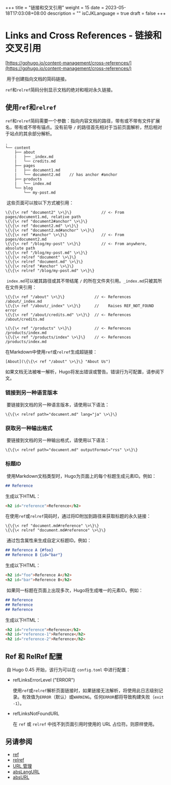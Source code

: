 +++
title = "链接和交叉引用"
weight = 15
date = 2023-05-18T17:03:08+08:00
description = ""
isCJKLanguage = true
draft = false
+++

# Links and Cross References - 链接和交叉引用 

[https://gohugo.io/content-management/cross-references/](https://gohugo.io/content-management/cross-references/)

​	用于创建指向文档的简码链接。 

​	`ref`和`relref`简码分别显示文档的绝对和相对永久链接。

## 使用`ref`和`relref` 

​	`ref`和`relref`简码需要一个参数：指向内容文档的路径，带有或不带有文件扩展名，带有或不带有锚点。没有前导 `/` 的路径首先相对于当前页面解析，然后相对于站点的其余部分解析。

```
.
└── content
    ├── about
    |   ├── _index.md
    |   └── credits.md
    ├── pages
    |   ├── document1.md
    |   └── document2.md    // has anchor #anchor
    ├── products
    |   └── index.md
    └── blog
        └── my-post.md
```

​	这些页面可以按以下方式被引用：

```text
\{\{\< ref "document2" \>\}\}             // <- From pages/document1.md, relative path
\{\{\< ref "document2#anchor" \>\}\}      
\{\{\< ref "document2.md" \>\}\}          
\{\{\< ref "document2.md#anchor" \>\}\}   
\{\{\< ref "#anchor" \>\}\}               // <- From pages/document2.md
\{\{\< ref "/blog/my-post" \>\}\}         // <- From anywhere, absolute path
\{\{\< ref "/blog/my-post.md" \>\}\}
\{\{\< relref "document" \>\}\}
\{\{\< relref "document.md" \>\}\}
\{\{\< relref "#anchor" \>\}\}
\{\{\< relref "/blog/my-post.md" \>\}\}
```

​	`index.md`可以被其路径或其不带结尾 `/` 的所在文件夹引用。`_index.md`只被其所在文件夹引用：

```text
\{\{\< ref "/about" \>\}\}             // <- References /about/_index.md
\{\{\< ref "/about/_index" \>\}\}      //    Raises REF_NOT_FOUND error
\{\{\< ref "/about/credits.md" \>\}\}  // <- References /about/credits.md

\{\{\< ref "/products" \>\}\}          // <- References /products/index.md
\{\{\< ref "/products/index" \>\}\}    // <- References /products/index.md
```

​	在Markdown中使用`ref`或`relref`生成超链接：

```text
[About](\{\{\< ref "/about" \>\}\} "About Us")
```

​	如果文档无法被唯一解析，Hugo将发出错误或警告。错误行为可配置，请参阅下文。

### 链接到另一种语言版本 

​	要链接到文档的另一种语言版本，请使用以下语法：

```go-html-template
\{\{\< relref path="document.md" lang="ja" \>\}\}
```

### 获取另一种输出格式 

​	要链接到文档的另一种输出格式，请使用以下语法：

```go-html-template
\{\{\< relref path="document.md" outputFormat="rss" \>\}\}
```

### 标题ID 

​	使用Markdown文档类型时，Hugo为页面上的每个标题生成元素ID。例如：

```md
## Reference
```

生成以下HTML：

```html
<h2 id="reference">Reference</h2>
```

​	在使用`ref`或`relref`简码时，通过将ID附加到路径来获取标题的永久链接：

```go-html-template
\{\{\< ref "document.md#reference" \>\}\}
\{\{\< relref "document.md#reference" \>\}\}
```

​	通过包含属性来生成自定义标题ID。例如：

```md
## Reference A {#foo}
## Reference B {id="bar"}
```

生成以下HTML：

```html
<h2 id="foo">Reference A</h2>
<h2 id="bar">Reference B</h2>
```

​	如果同一标题在页面上出现多次，Hugo将生成唯一的元素ID。例如：

```md
## Reference
## Reference
## Reference
```

生成以下HTML：

```html
<h2 id="reference">Reference</h2>
<h2 id="reference-1">Reference</h2>
<h2 id="reference-2">Reference</h2>
```

## Ref 和 RelRef 配置 

​	自 Hugo 0.45 开始，该行为可以在 `config.toml` 中进行配置：

- refLinksErrorLevel ("ERROR")

  使用`ref`或`relref`解析页面链接时，如果链接无法解析，将使用此日志级别记录。有效值为`ERROR`（默认）或`WARNING`。任何`ERROR`都将导致构建失败（`exit -1`）。 

- refLinksNotFoundURL

  在 `ref` 或 `relref` 中找不到页面引用时使用的 URL 占位符。则原样使用。 
  
  

## 另请参阅 

- [ref](https://gohugo.io/functions/ref/)
- [relref](https://gohugo.io/functions/relref/)
- [URL 管理 ](https://gohugo.io/content-management/urls/)
- [absLangURL](https://gohugo.io/functions/abslangurl/)
- [absURL](https://gohugo.io/functions/absurl/)
